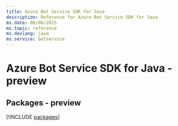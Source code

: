 ```yaml
---
title: Azure Bot Service SDK for Java
description: Reference for Azure Bot Service SDK for Java
ms.date: 08/08/2025
ms.topic: reference
ms.devlang: java
ms.service: botservice
---
```

# Azure Bot Service SDK for Java - preview
## Packages - preview
[!INCLUDE [packages](bot-service-index.md)]